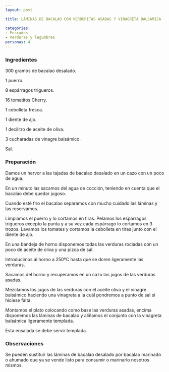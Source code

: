 ```yaml
---
layout: post

title: LÁMINAS DE BACALAO CON VERDURITAS ASADAS Y VINAGRETA BALSÁMICA

categories:
- Pescados
- Verduras y legumbres
personas: 4 
---
```

<h3>Ingredientes</h3>
300 gramos de bacalao desalado.

1 puerro.

8 espárragos trigueros.

16 tomatitos Cherry.

1 cebolleta fresca.

1 diente de ajo.

1 decilitro de aceite de oliva.

3 cucharadas de vinagre balsámico.

Sal.

<h3>Preparación</h3>
Damos un hervor a las tajadas de bacalao desalado en un cazo con un poco de agua.

En un minuto las sacamos del agua de cocción, teniendo en cuenta que el bacalao debe quedar jugoso.

Cuando esté frío el bacalao separamos con mucho cuidado las láminas y las reservamos.

Limpiamos el puerro y lo cortamos en tiras. Pelamos los espárragos trigueros excepto la punta y a su vez cada espárrago lo cortamos en 3 trozos. Lavamos los tomates y cortamos la cebolleta en tiras junto con el diente de ajo.

En una bandeja de horno disponemos todas las verduras rociadas con un poco de aceite de oliva y una pizca de sal.

Introducimos al horno a 250ºC hasta que se doren ligeramente las verduras.

Sacamos del horno y recuperamos en un cazo los jugos de las verduras asadas.

Mezclamos los jugos de las verduras con el aceite oliva y el vinagre balsámico haciendo una vinagreta a la cuál pondremos a punto de sal si hiciese falta.

Montamos el plato colocando como base las verduras asadas, encima disponemos las láminas de bacalao y aliñamos el conjunto con la vinagreta balsámica ligeramente templada.

Esta ensalada se debe servir templada.

<h3>Observaciones</h3>
Se pueden sustituir las láminas de bacalao desalado por bacalao marinado o ahumado que ya se vende listo para consumir o marinarlo nosotros mismos.